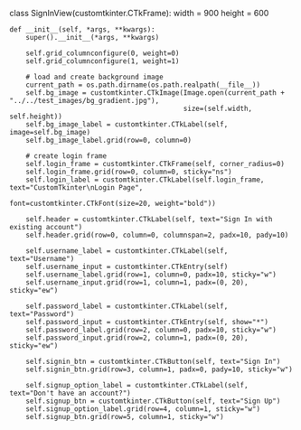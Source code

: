 class SignInView(customtkinter.CTkFrame):
    width = 900
    height = 600

    def __init__(self, *args, **kwargs):
        super().__init__(*args, **kwargs)

        self.grid_columnconfigure(0, weight=0)
        self.grid_columnconfigure(1, weight=1)

        # load and create background image
        current_path = os.path.dirname(os.path.realpath(__file__))
        self.bg_image = customtkinter.CTkImage(Image.open(current_path + "../../test_images/bg_gradient.jpg"),
                                               size=(self.width, self.height))
        self.bg_image_label = customtkinter.CTkLabel(self, image=self.bg_image)
        self.bg_image_label.grid(row=0, column=0)

        # create login frame
        self.login_frame = customtkinter.CTkFrame(self, corner_radius=0)
        self.login_frame.grid(row=0, column=0, sticky="ns")
        self.login_label = customtkinter.CTkLabel(self.login_frame, text="CustomTkinter\nLogin Page",
                                                  font=customtkinter.CTkFont(size=20, weight="bold"))

        self.header = customtkinter.CTkLabel(self, text="Sign In with existing account")
        self.header.grid(row=0, column=0, columnspan=2, padx=10, pady=10)

        self.username_label = customtkinter.CTkLabel(self, text="Username")
        self.username_input = customtkinter.CTkEntry(self)
        self.username_label.grid(row=1, column=0, padx=10, sticky="w")
        self.username_input.grid(row=1, column=1, padx=(0, 20), sticky="ew")

        self.password_label = customtkinter.CTkLabel(self, text="Password")
        self.password_input = customtkinter.CTkEntry(self, show="*")
        self.password_label.grid(row=2, column=0, padx=10, sticky="w")
        self.password_input.grid(row=2, column=1, padx=(0, 20), sticky="ew")

        self.signin_btn = customtkinter.CTkButton(self, text="Sign In")
        self.signin_btn.grid(row=3, column=1, padx=0, pady=10, sticky="w")

        self.signup_option_label = customtkinter.CTkLabel(self, text="Don't have an account?")
        self.signup_btn = customtkinter.CTkButton(self, text="Sign Up")
        self.signup_option_label.grid(row=4, column=1, sticky="w")
        self.signup_btn.grid(row=5, column=1, sticky="w")